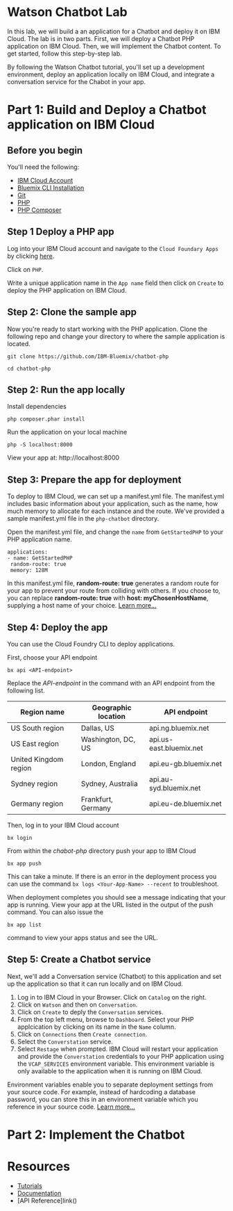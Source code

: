# Watson Chatbot Lab

In this lab, we will build a an application for a Chatbot and deploy it on IBM Cloud. The lab is in two parts. First, we will deploy a Chatbot PHP application on IBM Cloud. Then, we will implement the Chatbot content. To get started, follow this step-by-step lab.

By following the Watson Chatbot tutorial, you'll set up a development environment, deploy an application locally on IBM Cloud, and integrate a conversation service for the Chabot in your app.

# Part 1: Build and Deploy a Chatbot application on IBM Cloud

## Before you begin

You'll need the following:
* [IBM Cloud Account](https://console.ng.bluemix.net/registration/)
* [Bluemix CLI Installation](https://console.bluemix.net/docs/cli/reference/bluemix_cli/all_versions.html#ibm-cloud-cli-installer-all-versions)
* [Git](https://git-scm.com/downloads)
* [PHP](http://php.net/downloads.php)
* [PHP Composer](https://getcomposer.org/download/)


## Step 1 Deploy a PHP app

Log into your IBM Cloud account and navigate to the `Cloud Foundary Apps` by clicking [here](https://console.bluemix.net/catalog/?taxonomyNavigation=cf-apps&category=cf-apps).

Click on `PHP`.

Write a unique application name in the `App name` field then click on `Create` to deploy the PHP application on IBM Cloud.

## Step 2: Clone the sample app

Now you're ready to start working with the PHP application. Clone the following repo and change your directory to where the sample application is located.
  ```
git clone https://github.com/IBM-Bluemix/chatbot-php
  ```
  ```
cd chatbot-php
  ```

## Step 2: Run the app locally

Install dependencies
```
php composer.phar install
```

Run the application on your local machine
  ```
php -S localhost:8000
  ```

View your app at: http://localhost:8000

## Step 3: Prepare the app for deployment

To deploy to IBM Cloud, we can set up a manifest.yml file. The manifest.yml includes basic information about your application, such as the name, how much memory to allocate for each instance and the route. We've provided a sample manifest.yml file in the `php-chatbot` directory.

Open the manifest.yml file, and change the `name` from `GetStartedPHP` to your PHP application name.

  ```
 applications:
 - name: GetStartedPHP
   random-route: true
   memory: 128M
  ```

In this manifest.yml file, **random-route: true** generates a random route for your app to prevent your route from colliding with others. If you choose to, you can replace **random-route: true** with **host: myChosenHostName**, supplying a host name of your choice. [Learn more...](/docs/manageapps/depapps.html#appmanifest)

## Step 4: Deploy the app

You can use the Cloud Foundry CLI to deploy applications.

First, choose your API endpoint
   ```
bx api <API-endpoint>
   ```

Replace the *API-endpoint* in the command with an API endpoint from the following list.

| **Region name** | **Geographic location** | **API endpoint** |
|-----------------|-------------------------|-------------------|
| US South region | Dallas, US | api.ng.bluemix.net |
| US East region | Washington, DC, US | api.us-east.bluemix.net |
| United Kingdom region | London, England | api.eu-gb.bluemix.net |
| Sydney region | Sydney, Australia | api.au-syd.bluemix.net |
| Germany region | Frankfurt, Germany | api.eu-de.bluemix.net |


Then, log in to your IBM Cloud account

   ```
bx login
   ```


 From within the *chabot-php* directory push your app to IBM Cloud
   ```
bx app push
   ```

 This can take a minute. If there is an error in the deployment process you can use the command `bx logs <Your-App-Name> --recent` to troubleshoot.

 When deployment completes you should see a message indicating that your app is running. View your app at the URL listed in the output of the push command. You can also issue the
  ```
bx app list
  ```
  
 command to view your apps status and see the URL.

## Step 5: Create a Chatbot service

Next, we'll add a Conversation service (Chatbot) to this application and set up the application so that it can run locally and on IBM Cloud.

1. Log in to IBM Cloud in your Browser. Click on `Catalog` on the right.
2. Click on `Watson` and then on `Conversation`.
3. Click on `Create` to deply the `Conversation` services.
4. From the top left menu, browse to `Dashboard`. Select your PHP applcication by clicking on its name in the `Name` column.
5. Click on `Connections` then `Create connection`.
6. Select the `Converstation` service.
4. Select `Restage` when prompted. IBM Cloud will restart your application and provide the `Converstation` credentials to your PHP application using the `VCAP_SERVICES` environment variable. This environment variable is only available to the application when it is running on IBM Cloud.

Environment variables enable you to separate deployment settings from your source code. For example, instead of hardcoding a database password, you can store this in an environment variable which you reference in your source code. [Learn more...](/docs/manageapps/depapps.html#app_env)


# Part 2: Implement the Chatbot

# Resources

* [Tutorials](link)
* [Documentation](limnk)
* [API Reference]link()
